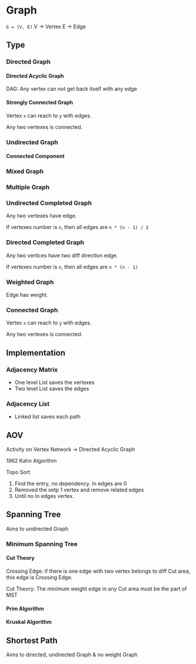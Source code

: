 # Graph

`G = (V, E)`
V -> Vertex
E -> Edge

## Type

### Directed Graph

#### Directed Acyclic Graph

DAG: Any vertex can not get back itself with any edge

#### Strongly Connected Graph

Vertex `x` can reach to `y` with edges.

Any two vertexes is connected.

### Undirected Graph

#### Connected Component

### Mixed Graph

### Multiple Graph

### Undirected Completed Graph

Any two vertexes have edge.

If vertexes number is `n`, then all edges are `n * (n - 1) / 2`

### Directed Completed Graph

Any two vertices have two diff direction edge.

If vertexes number is `n`, then all edges are `n * (n - 1)`

### Weighted Graph

Edge has weight.

### Connected Graph

Vertex `x` can reach to `y` with edges.

Any two vertexes is connected.

## Implementation

### Adjacency Matrix

- One level List saves the vertexes
- Two level List saves the edges

### Adjacency List

- Linked list saves each path

## AOV

Activity on Vertex Network -> Directed Acyclic Graph

1962 Kahn Algorithm

Topo Sort

1. Find the entry, no dependency. In edges are 0
2. Removed the setp 1 vertex and remove related edges
3. Until no In edges vertex.


## Spanning Tree

Aims to undirected Graph

### Minimum Spanning Tree

#### Cut Theory

Crossing Edge: if there is one edge with two vertex belongs to diff Cut area, this edge is Crossing Edge.

Cut Theory: The minimum weight edge in any Cut area must be the part of MST

#### Prim Algorithm

#### Kruskal Algorithm

## Shortest Path

Aims to directed, undirected Graph & no weight Graph
